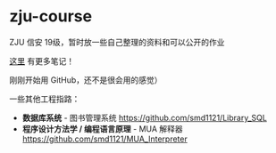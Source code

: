 # zju-course

ZJU 信安 19级，暂时放一些自己整理的资料和可以公开的作业

[这里](https://www.yuque.com/xianyuxuan/coding) 有更多笔记！

刚刚开始用 GitHub，还不是很会用的感觉）



一些其他工程指路：

- **数据库系统** - 图书管理系统 https://github.com/smd1121/Library_SQL
- **程序设计方法学 / 编程语言原理** - MUA 解释器 https://github.com/smd1121/MUA_Interpreter

